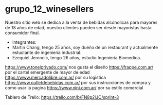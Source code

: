 # grupo_12_winesellers

Nuestro sitio web se dedica a la venta de bebidas alcoholicas para mayores de 18 años de edad, nuestro clientes pueden ser desde mayoristas hasta consumidor final.

+ Integrantes:
+ Martin Chang, tengo 25 años, soy dueño de un restaurant y actualmente estudiante de ingenieria industrial.
+ Ezequiel Jeroncic, tengo 26 años, estudio Ingenieria Biomedica. 

 https://www.tonelprivado.com/  nos gusta el diseño
 https://frappe.com.ar/ por el cartel emergente de mayor de edad
 https://www.mercadolibre.com.ar/ por su logistica
 https://www.outletdebebidas.com.ar/ por sus instrucciones de compra y como usar la pagina
 https://www.nini.com.ar/ por su estilo comercial

Tablero de Trello:
https://trello.com/b/FN8p2lJC/sprint-3
